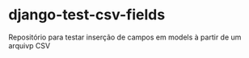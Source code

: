 # django-test-csv-fields
Repositório para testar inserção de campos em models à partir de um arquivp CSV
